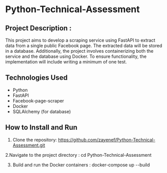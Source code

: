 # Python-Technical-Assessment
## Project Description :

This project aims to develop a scraping service using FastAPI to extract data from a single public Facebook page. The extracted data will be stored in a database. Additionally, the project involves containerizing both the service and the database using Docker. To ensure functionality, the implementation will include writing a minimum of one test.
## Technologies Used

- Python
- FastAPI
- Facebook-page-scraper
- Docker
- SQLAlchemy (for database)

## How to Install and Run

1. Clone the repository:
   https://github.com/zayenef/Python-Technical-Assessment.git

2.Navigate to the project directory :
  cd Python-Technical-Assessment

3. Build and run the Docker containers :
   docker-compose up --build

